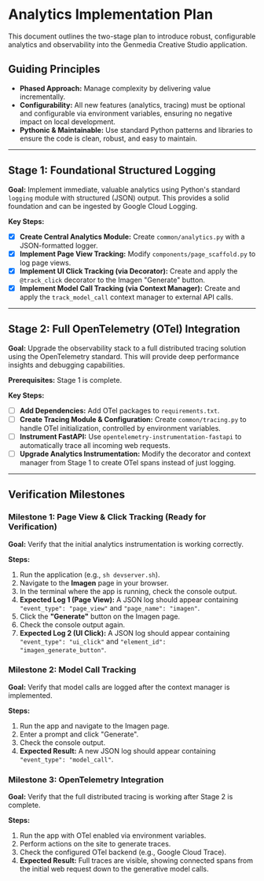 # Analytics Implementation Plan

This document outlines the two-stage plan to introduce robust, configurable analytics and observability into the Genmedia Creative Studio application.

## Guiding Principles

- **Phased Approach:** Manage complexity by delivering value incrementally.
- **Configurability:** All new features (analytics, tracing) must be optional and configurable via environment variables, ensuring no negative impact on local development.
- **Pythonic & Maintainable:** Use standard Python patterns and libraries to ensure the code is clean, robust, and easy to maintain.

---

## Stage 1: Foundational Structured Logging

**Goal:** Implement immediate, valuable analytics using Python's standard `logging` module with structured (JSON) output. This provides a solid foundation and can be ingested by Google Cloud Logging.

**Key Steps:**

- [x] **Create Central Analytics Module:** Create `common/analytics.py` with a JSON-formatted logger.
- [x] **Implement Page View Tracking:** Modify `components/page_scaffold.py` to log page views.
- [x] **Implement UI Click Tracking (via Decorator):** Create and apply the `@track_click` decorator to the Imagen "Generate" button.
- [x] **Implement Model Call Tracking (via Context Manager):** Create and apply the `track_model_call` context manager to external API calls.

---

## Stage 2: Full OpenTelemetry (OTel) Integration

**Goal:** Upgrade the observability stack to a full distributed tracing solution using the OpenTelemetry standard. This will provide deep performance insights and debugging capabilities.

**Prerequisites:** Stage 1 is complete.

**Key Steps:**

- [ ] **Add Dependencies:** Add OTel packages to `requirements.txt`.
- [ ] **Create Tracing Module & Configuration:** Create `common/tracing.py` to handle OTel initialization, controlled by environment variables.
- [ ] **Instrument FastAPI:** Use `opentelemetry-instrumentation-fastapi` to automatically trace all incoming web requests.
- [ ] **Upgrade Analytics Instrumentation:** Modify the decorator and context manager from Stage 1 to create OTel spans instead of just logging.

---

## Verification Milestones

### Milestone 1: Page View & Click Tracking (Ready for Verification)

**Goal:** Verify that the initial analytics instrumentation is working correctly.

**Steps:**

1.  Run the application (e.g., `sh devserver.sh`).
2.  Navigate to the **Imagen** page in your browser.
3.  In the terminal where the app is running, check the console output.
4.  **Expected Log 1 (Page View):** A JSON log should appear containing `"event_type": "page_view"` and `"page_name": "imagen"`.
5.  Click the **"Generate"** button on the Imagen page.
6.  Check the console output again.
7.  **Expected Log 2 (UI Click):** A JSON log should appear containing `"event_type": "ui_click"` and `"element_id": "imagen_generate_button"`.

### Milestone 2: Model Call Tracking

**Goal:** Verify that model calls are logged after the context manager is implemented.

**Steps:**

1.  Run the app and navigate to the Imagen page.
2.  Enter a prompt and click "Generate".
3.  Check the console output.
4.  **Expected Result:** A new JSON log should appear containing `"event_type": "model_call"`.

### Milestone 3: OpenTelemetry Integration

**Goal:** Verify that the full distributed tracing is working after Stage 2 is complete.

**Steps:**

1.  Run the app with OTel enabled via environment variables.
2.  Perform actions on the site to generate traces.
3.  Check the configured OTel backend (e.g., Google Cloud Trace).
4.  **Expected Result:** Full traces are visible, showing connected spans from the initial web request down to the generative model calls.
